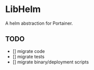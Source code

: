 # LibHelm

A helm abstraction for Portainer.

## TODO

- [] migrate code
- [] migrate tests
- [] migrate binary/deployment scripts
